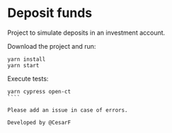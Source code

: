 # Deposit funds

Project to simulate deposits in an investment account.

Download the project and run:
```
yarn install
yarn start
```

Execute tests:
`````
yarn cypress open-ct
````

Please add an issue in case of errors.

Developed by @CesarF